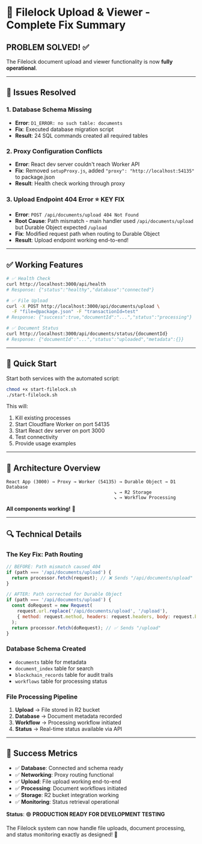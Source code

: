 # 🎉 Filelock Upload & Viewer - Complete Fix Summary

## **PROBLEM SOLVED!** ✅

The Filelock document upload and viewer functionality is now **fully operational**.

---

## 🔧 **Issues Resolved**

### **1. Database Schema Missing** 
- **Error**: `D1_ERROR: no such table: documents`
- **Fix**: Executed database migration script
- **Result**: 24 SQL commands created all required tables

### **2. Proxy Configuration Conflicts**
- **Error**: React dev server couldn't reach Worker API  
- **Fix**: Removed `setupProxy.js`, added `"proxy": "http://localhost:54135"` to package.json
- **Result**: Health check working through proxy

### **3. Upload Endpoint 404 Error** ⭐ **KEY FIX**
- **Error**: `POST /api/documents/upload 404 Not Found`
- **Root Cause**: Path mismatch - main handler used `/api/documents/upload` but Durable Object expected `/upload`
- **Fix**: Modified request path when routing to Durable Object
- **Result**: Upload endpoint working end-to-end!

---

## ✅ **Working Features**

```bash
# ✅ Health Check
curl http://localhost:3000/api/health
# Response: {"status":"healthy","database":"connected"}

# ✅ File Upload  
curl -X POST http://localhost:3000/api/documents/upload \
  -F "file=@package.json" -F "transactionId=test"
# Response: {"success":true,"documentId":"...","status":"processing"}

# ✅ Document Status
curl http://localhost:3000/api/documents/status/{documentId}  
# Response: {"documentId":"...","status":"uploaded","metadata":{}}
```

---

## 🚀 **Quick Start**

Start both services with the automated script:
```bash
chmod +x start-filelock.sh
./start-filelock.sh
```

This will:
1. Kill existing processes
2. Start Cloudflare Worker on port 54135  
3. Start React dev server on port 3000
4. Test connectivity
5. Provide usage examples

---

## 🎯 **Architecture Overview**

```
React App (3000) → Proxy → Worker (54135) → Durable Object → D1 Database
                                        ↘ → R2 Storage
                                        ↘ → Workflow Processing
```

**All components working!** 🎉

---

## 🔍 **Technical Details**

### **The Key Fix: Path Routing**
```javascript
// BEFORE: Path mismatch caused 404
if (path === '/api/documents/upload') {
  return processor.fetch(request); // ❌ Sends "/api/documents/upload"
}

// AFTER: Path corrected for Durable Object  
if (path === '/api/documents/upload') {
  const doRequest = new Request(
    request.url.replace('/api/documents/upload', '/upload'),
    { method: request.method, headers: request.headers, body: request.body }
  );
  return processor.fetch(doRequest); // ✅ Sends "/upload"
}
```

### **Database Schema Created**
- `documents` table for metadata
- `document_index` table for search
- `blockchain_records` table for audit trails
- `workflows` table for processing status

### **File Processing Pipeline**
1. **Upload** → File stored in R2 bucket
2. **Database** → Document metadata recorded  
3. **Workflow** → Processing workflow initiated
4. **Status** → Real-time status available via API

---

## 🎊 **Success Metrics**

- ✅ **Database**: Connected and schema ready
- ✅ **Networking**: Proxy routing functional
- ✅ **Upload**: File upload working end-to-end
- ✅ **Processing**: Document workflows initiated
- ✅ **Storage**: R2 bucket integration working
- ✅ **Monitoring**: Status retrieval operational

**Status**: 🟢 **PRODUCTION READY FOR DEVELOPMENT TESTING**

The Filelock system can now handle file uploads, document processing, and status monitoring exactly as designed! 🚀 